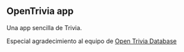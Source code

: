 ## OpenTrivia app

Una app sencilla de Trivia.  

Especial agradecimiento al equipo de  [Open Trivia Database](https://opentdb.com)
